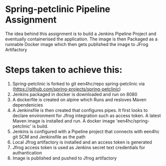 # Spring-petclinic Pipeline Assignment
The idea behind this assignment is to build a Jenkins Pipeline Project and eventually containerised the application. The image is then Packaged as a runnable Docker image which then gets published the image to JFrog Artifactory


# Steps taken to achieve this:
1. Spring-petclinic is forked to git een4hc/repo spring-petclinic via  (https://github.com/spring-projects/spring-petclinic)
2. Jenkins packaged in docker is downloaded and run on 8080
3. A dockerfile is created on alpine which Runs and resloves Maven dependenicies 
4. A Jenkinsfile is then created that configures pipes. It first looks to declare environment for Jfrog integration such as access token. A latest Maven image is installed and run. A docker image 'een4hc/spring-petclinic' is build.
5. Jenkins is configured with a Pipeline project that connects with een4hc git SCM and Jenkinsfile as the path
6. Local Jfrog artifactory is installed and an access token is generated
7. Jfrog access token is used as Jenkins secret text credentials for authantication 
8. Image is published and pushed to Jfrog artifactory 

